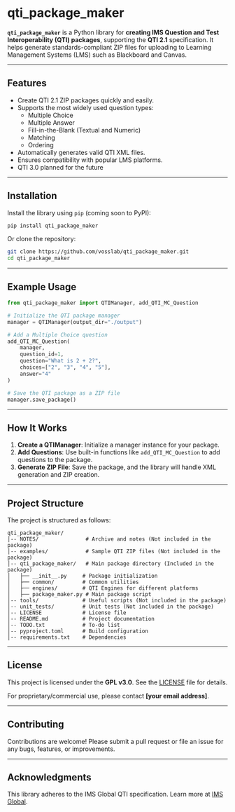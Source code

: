 # qti_package_maker

**`qti_package_maker`** is a Python library for **creating IMS Question and Test Interoperability (QTI) packages**, supporting the **QTI 2.1** specification. It helps generate standards-compliant ZIP files for uploading to Learning Management Systems (LMS) such as Blackboard and Canvas.

---

## Features

- Create QTI 2.1 ZIP packages quickly and easily.
- Supports the most widely used question types:
  - Multiple Choice
  - Multiple Answer
  - Fill-in-the-Blank (Textual and Numeric)
  - Matching
  - Ordering
- Automatically generates valid QTI XML files.
- Ensures compatibility with popular LMS platforms.
- QTI 3.0 planned for the future

---

## Installation

Install the library using `pip` (coming soon to PyPI):

```bash
pip install qti_package_maker
```

Or clone the repository:

```bash
git clone https://github.com/vosslab/qti_package_maker.git
cd qti_package_maker
```

---

## Example Usage

```python
from qti_package_maker import QTIManager, add_QTI_MC_Question

# Initialize the QTI package manager
manager = QTIManager(output_dir="./output")

# Add a Multiple Choice question
add_QTI_MC_Question(
    manager,
    question_id=1,
    question="What is 2 + 2?",
    choices=["2", "3", "4", "5"],
    answer="4"
)

# Save the QTI package as a ZIP file
manager.save_package()
```

---

## How It Works

1. **Create a QTIManager**: Initialize a manager instance for your package.
2. **Add Questions**: Use built-in functions like `add_QTI_MC_Question` to add questions to the package.
3. **Generate ZIP File**: Save the package, and the library will handle XML generation and ZIP creation.

---

## Project Structure

The project is structured as follows:

```
qti_package_maker/
│-- NOTES/               # Archive and notes (Not included in the package)
│-- examples/            # Sample QTI ZIP files (Not included in the package)
│-- qti_package_maker/   # Main package directory (Included in the package)
│   ├── __init__.py     # Package initialization
│   ├── common/         # Common utilities
│   ├── engines/        # QTI Engines for different platforms
│   ├── package_maker.py # Main package script
│-- tools/              # Useful scripts (Not included in the package)
│-- unit_tests/         # Unit tests (Not included in the package)
│-- LICENSE             # License file
│-- README.md           # Project documentation
│-- TODO.txt            # To-do list
│-- pyproject.toml      # Build configuration
│-- requirements.txt    # Dependencies
```

---

## License

This project is licensed under the **GPL v3.0**. See the [LICENSE](LICENSE) file for details.

For proprietary/commercial use, please contact **[your email address]**.

---

## Contributing

Contributions are welcome! Please submit a pull request or file an issue for any bugs, features, or improvements.

---

## Acknowledgments

This library adheres to the IMS Global QTI specification. Learn more at [IMS Global](https://www.imsglobal.org/question/).
